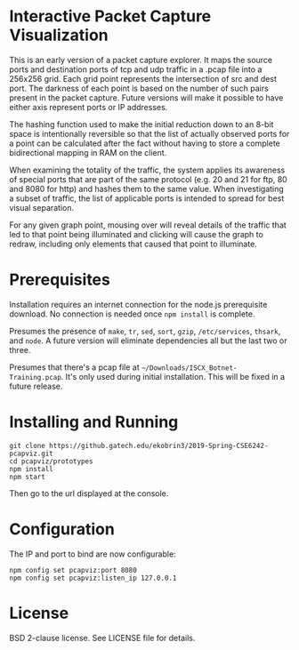 Interactive Packet Capture Visualization
========================================

This is an early version of a packet capture explorer.  It maps the
source ports and destination ports of tcp and udp traffic in a .pcap
file into a 256x256 grid. Each grid point represents the intersection
of src and dest port. The darkness of each point is based on the
number of such pairs present in the packet capture. Future versions
will make it possible to have either axis represent ports or IP
addresses.

The hashing function used to make the initial reduction down to an
8-bit space is intentionally reversible so that the list of actually
observed ports for a point can be calculated after the fact without
having to store a complete bidirectional mapping in RAM on the client.

When examining the totality of the traffic, the system applies its
awareness of special ports that are part of the same protocol (e.g. 20
and 21 for ftp, 80 and 8080 for http) and hashes them to the same
value. When investigating a subset of traffic, the list of applicable
ports is intended to spread for best visual separation.

For any given graph point, mousing over will reveal details of the
traffic that led to that point being illuminated and clicking will
cause the graph to redraw, including only elements that caused that
point to illuminate.


Prerequisites
=============

Installation requires an internet connection for the node.js
prerequisite download. No connection is needed once `npm install` is
complete.

Presumes the presence of `make`, `tr`, `sed`, `sort`, `gzip`,
`/etc/services`, `thsark`, and `node`. A future version will eliminate
dependencies all but the last two or three.

Presumes that there's a pcap file at
`~/Downloads/ISCX_Botnet-Training.pcap`. It's only used during initial
installation. This will be fixed in a future release.



Installing and Running
======================

    git clone https://github.gatech.edu/ekobrin3/2019-Spring-CSE6242-pcapviz.git
    cd pcapviz/prototypes
    npm install
    npm start


Then go to the url displayed at the console.

Configuration
=============

The IP and port to bind are now configurable:

    npm config set pcapviz:port 8080
    npm config set pcapviz:listen_ip 127.0.0.1

License
=======

BSD 2-clause license. See LICENSE file for details.
